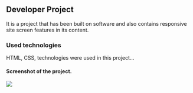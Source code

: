 <h2>Developer Project</h2>

It is a project that has been built on software and also contains responsive site screen features in its content.

<h3>Used technologies</h3>

HTML, CSS, technologies were used in this project...

<h4>Screenshot of the project.</h4>

![](developer.proje.gif)


